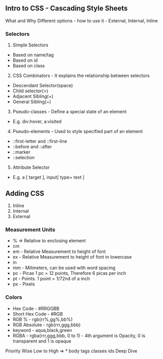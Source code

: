 ## Intro to CSS - Cascading Style Sheets

What and Why
Different options - how to use it - External, Internal, Inline

### Selectors
1. Simple Selectors
 - Based on name/tag
 - Based on id
 - Based on class

2. CSS Combinators - It explains the relationship between selectors
 - Descendant Selector(space)
 - Child selector(>)
 - Adjacent Sibling(+)
 - General Sibling(~)

3. Pseudo-classes - Define a special state of an element
 - E.g. div:hover, a:visited

4. Pseudo-elements - Used to style specified part of an element
 - ::first-letter and ::first-line
 - ::before and ::after
 - ::marker
 - ::selection

5. Attribute Selector
 - E.g. a [ target ], input[ type= text ] 

## Adding CSS
1. Inline
2. Internal
3. External

### Measurement Units
 - % => Relative to enclosing element
 - cm
 - em - Relative Measurement to height of font
 - ex - Relative Measurement to height of font in lowercase
 - in
 - mm - Milimeters, can be used with word spacing
 - pc - Picas 1 pc = 12 points, Therefore 6 picas per inch
 - pt - Points. 1 point = 1/72nd of a inch
 - px - Pixels

### Colors
 - Hex Code - #RRGGBB
 - Short Hex Code - #RGB
 - RGB % - rgb(rr%,gg%,bb%)
 - RGB Absolute - rgb(rrr,ggg,bbb)
 - keyword - aqua,black,green 
 - RGBA - rgba(rrr,ggg,bbb, 0 to 1) - 4th argument is Opacity, 0 is transparent and 1 is opaque

Priority Wise Low to High => * body tags classes ids
Deep Dive
